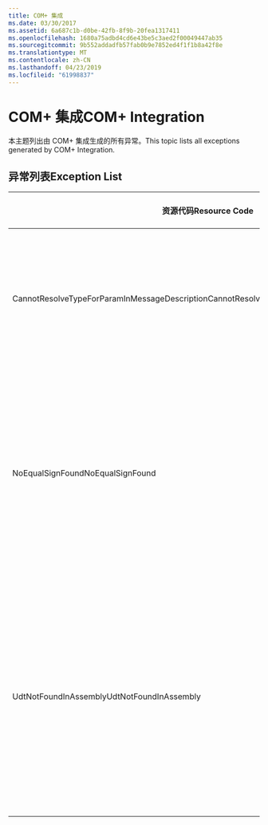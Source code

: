 ```yaml
---
title: COM+ 集成
ms.date: 03/30/2017
ms.assetid: 6a687c1b-d0be-42fb-8f9b-20fea1317411
ms.openlocfilehash: 1680a75adbd4cd6e43be5c3aed2f00049447ab35
ms.sourcegitcommit: 9b552addadfb57fab0b9e7852ed4f1f1b8a42f8e
ms.translationtype: MT
ms.contentlocale: zh-CN
ms.lasthandoff: 04/23/2019
ms.locfileid: "61998837"
---
```

# <a name="com-integration"></a><span data-ttu-id="328d5-102">COM+ 集成</span><span class="sxs-lookup"><span data-stu-id="328d5-102">COM+ Integration</span></span>
<span data-ttu-id="328d5-103">本主题列出由 COM+ 集成生成的所有异常。</span><span class="sxs-lookup"><span data-stu-id="328d5-103">This topic lists all exceptions generated by COM+ Integration.</span></span>  
  
## <a name="exception-list"></a><span data-ttu-id="328d5-104">异常列表</span><span class="sxs-lookup"><span data-stu-id="328d5-104">Exception List</span></span>  
  
|<span data-ttu-id="328d5-105">资源代码</span><span class="sxs-lookup"><span data-stu-id="328d5-105">Resource Code</span></span>|<span data-ttu-id="328d5-106">资源字符串</span><span class="sxs-lookup"><span data-stu-id="328d5-106">Resource String</span></span>|  
|-------------------|---------------------|  
|<span data-ttu-id="328d5-107">CannotResolveTypeForParamInMessageDescription</span><span class="sxs-lookup"><span data-stu-id="328d5-107">CannotResolveTypeForParamInMessageDescription</span></span>|<span data-ttu-id="328d5-108">无法解析指定命名空间中的指定参数的类型。</span><span class="sxs-lookup"><span data-stu-id="328d5-108">The type for the specified parameter within the specified namespace cannot be resolved.</span></span>|  
|<span data-ttu-id="328d5-109">NoEqualSignFound</span><span class="sxs-lookup"><span data-stu-id="328d5-109">NoEqualSignFound</span></span>|<span data-ttu-id="328d5-110">指定关键字的后面没有等号。</span><span class="sxs-lookup"><span data-stu-id="328d5-110">The specified keyword has no equal sign following it.</span></span> <span data-ttu-id="328d5-111">请确保每个关键字的后面都有一个等号和一个值。</span><span class="sxs-lookup"><span data-stu-id="328d5-111">Ensure that each keyword is followed by an equal sign and a value.</span></span>|  
|<span data-ttu-id="328d5-112">UdtNotFoundInAssembly</span><span class="sxs-lookup"><span data-stu-id="328d5-112">UdtNotFoundInAssembly</span></span>|<span data-ttu-id="328d5-113">无法找到指定的用户定义类型。</span><span class="sxs-lookup"><span data-stu-id="328d5-113">The specified user-defined type cannot be found.</span></span> <span data-ttu-id="328d5-114">请确保注册和指定了正确的类型和类型库。</span><span class="sxs-lookup"><span data-stu-id="328d5-114">Ensure that the correct type and type library are registered and specified.</span></span>|
